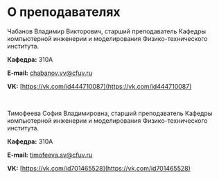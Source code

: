 # О преподавателях

Чабанов Владимир Викторович, старший преподаватель Кафедры компьютерной инженерии и моделирования Физико-технического института.

**Кафедра:** 310А

**E-mail:** [chabanov.vv@cfuv.ru](mailto:chabanov.vv@cfuv.ru)

**VK:** [https://vk.com/id444710087](https://vk.com/id444710087)

<br>

Тимофеева София Владимировна, старший преподаватель Кафедры компьютерной инженерии и моделирования Физико-технического института.

**Кафедра:** 310А

**E-mail:** [timofeeva.sv@cfuv.ru](mailto:timofeeva.sv@cfuv.ru)

**VK:** [https://vk.com/id701465528](https://vk.com/id701465528)
